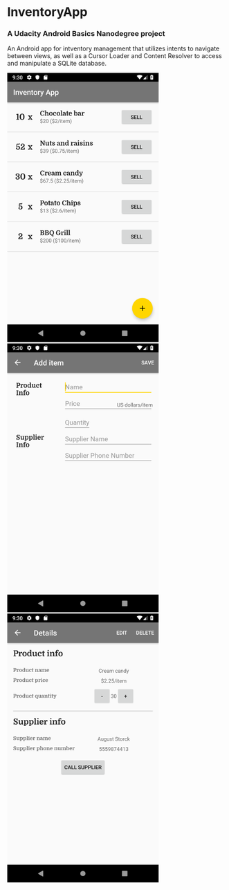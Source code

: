 # InventoryApp
### A Udacity Android Basics Nanodegree project

An Android app for intventory management that utilizes intents to navigate between views, as well as a Cursor Loader and Content Resolver to access and manipulate a SQLite database.

<img src="https://raw.githubusercontent.com/arcanemutterings/InventoryApp/c6f8af8cbd2301ad80273f3ebd156f4768c43c55/Screenshot_1541968217.png" width="350"> <img src="https://raw.githubusercontent.com/arcanemutterings/InventoryApp/c6f8af8cbd2301ad80273f3ebd156f4768c43c55/Screenshot_1541968226.png" width="350"> <img src="https://raw.githubusercontent.com/arcanemutterings/InventoryApp/c6f8af8cbd2301ad80273f3ebd156f4768c43c55/Screenshot_1541968252.png" width="350">
